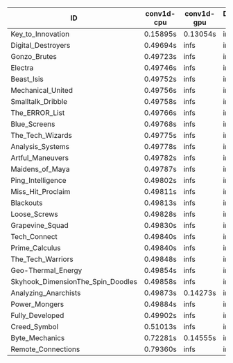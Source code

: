 |ID|conv1d-cpu|conv1d-gpu|DWSPConv2D-gpu|gemm-gpu|avg|
|-|-|-|-|-|-|
|Key_to_Innovation|0.15895s|0.13054s|infs|2.77467s|infs|
|Digital_Destroyers|0.49694s|infs|infs|4.65523s|infs|
|Gonzo_Brutes|0.49723s|infs|infs|4.66008s|infs|
|Electra|0.49746s|infs|infs|4.66369s|infs|
|Beast_Isis|0.49752s|infs|infs|4.67231s|infs|
|Mechanical_United|0.49756s|infs|infs|4.67158s|infs|
|Smalltalk_Dribble|0.49758s|infs|infs|4.64697s|infs|
|The_ERROR_List|0.49766s|infs|infs|4.67317s|infs|
|Blue_Screens|0.49768s|infs|infs|4.67636s|infs|
|The_Tech_Wizards|0.49775s|infs|infs|4.67878s|infs|
|Analysis_Systems|0.49778s|infs|infs|4.66790s|infs|
|Artful_Maneuvers|0.49782s|infs|infs|4.66894s|infs|
|Maidens_of_Maya|0.49787s|infs|infs|4.68164s|infs|
|Ping_Intelligence|0.49802s|infs|infs|4.68049s|infs|
|Miss_Hit_Proclaim|0.49811s|infs|infs|4.65957s|infs|
|Blackouts|0.49813s|infs|infs|4.65540s|infs|
|Loose_Screws|0.49828s|infs|infs|4.65965s|infs|
|Grapevine_Squad|0.49830s|infs|infs|4.65535s|infs|
|Tech_Connect|0.49840s|infs|infs|4.67303s|infs|
|Prime_Calculus|0.49840s|infs|infs|4.67500s|infs|
|The_Tech_Warriors|0.49848s|infs|infs|4.67086s|infs|
|Geo-Thermal_Energy|0.49854s|infs|infs|4.65721s|infs|
|Skyhook_DimensionThe_Spin_Doodles|0.49858s|infs|infs|4.67892s|infs|
|Analyzing_Anarchists|0.49873s|0.14273s|infs|4.66906s|infs|
|Power_Mongers|0.49884s|infs|infs|4.67442s|infs|
|Fully_Developed|0.49902s|infs|infs|4.66657s|infs|
|Creed_Symbol|0.51013s|infs|infs|4.62474s|infs|
|Byte_Mechanics|0.72281s|0.14555s|infs|4.65503s|infs|
|Remote_Connections|0.79360s|infs|infs|4.65889s|infs|
